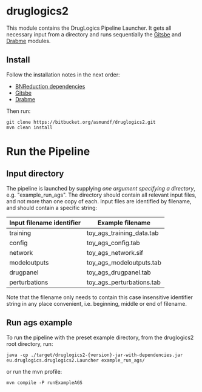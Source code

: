# druglogics2

This module contains the DrugLogics Pipeline Launcher. It gets all necessary 
input from a directory and runs sequentially the 
[Gitsbe](https://bitbucket.org/asmundf/gitsbe/src/master/) and 
[Drabme](https://bitbucket.org/asmundf/drabme/src/master/) modules.

## Install

Follow the installation notes in the next order:
- [BNReduction dependencies](https://bitbucket.org/asmundf/druglogics_dep/src/master/)
- [Gitsbe](https://bitbucket.org/asmundf/gitsbe/src/master/)
- [Drabme](https://bitbucket.org/asmundf/drabme/src/master/)

Then run:
```
git clone https://bitbucket.org/asmundf/druglogics2.git
mvn clean install
```

# Run the Pipeline

## Input directory

The pipeline is launched by supplying *one argument specifying a directory*, 
e.g. "example_run_ags". The directory should contain all relevant input files, 
and not more than one copy of each. Input files are identified by filename, and 
should contain a specific string:

Input filename identifier | Example filename
------------------------- | ----------------
training | toy_ags_training_data.tab
config | toy_ags_config.tab
network | toy_ags_network.sif
modeloutputs | toy_ags_modeloutputs.tab
drugpanel | toy_ags_drugpanel.tab
perturbations | toy_ags_perturbations.tab

Note that the filename only needs to contain this case insensitive identifier 
string in any place convenient, i.e. beginning, middle or end of filename.

## Run ags example
To run the pipeline with the preset example directory, from the druglogics2 
root directory, run:
```
java -cp ./target/druglogics2-{version}-jar-with-dependencies.jar eu.druglogics.druglogics2.Launcher example_run_ags/
```

or run the mvn profile:
```
mvn compile -P runExampleAGS
```